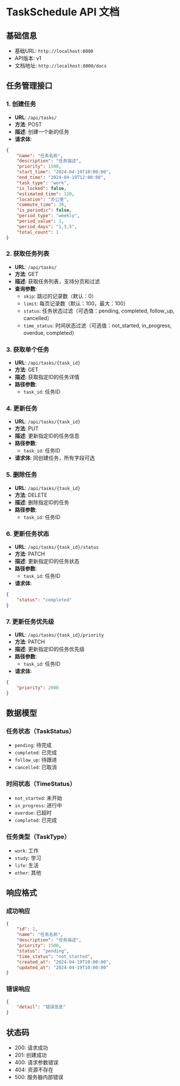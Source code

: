 # TaskSchedule API 文档

## 基础信息

- 基础URL: `http://localhost:8000`
- API版本: v1
- 文档地址: `http://localhost:8000/docs`

## 任务管理接口

### 1. 创建任务

- **URL**: `/api/tasks/`
- **方法**: POST
- **描述**: 创建一个新的任务
- **请求体**:
```json
{
    "name": "任务名称",
    "description": "任务描述",
    "priority": 1500,
    "start_time": "2024-04-19T10:00:00",
    "end_time": "2024-04-19T12:00:00",
    "task_type": "work",
    "is_locked": false,
    "estimated_time": 120,
    "location": "办公室",
    "commute_time": 30,
    "is_periodic": false,
    "period_type": "weekly",
    "period_value": 1,
    "period_days": "1,3,5",
    "total_count": 1
}
```

### 2. 获取任务列表

- **URL**: `/api/tasks/`
- **方法**: GET
- **描述**: 获取任务列表，支持分页和过滤
- **查询参数**:
  - `skip`: 跳过的记录数（默认：0）
  - `limit`: 每页记录数（默认：100，最大：100）
  - `status`: 任务状态过滤（可选值：pending, completed, follow_up, cancelled）
  - `time_status`: 时间状态过滤（可选值：not_started, in_progress, overdue, completed）

### 3. 获取单个任务

- **URL**: `/api/tasks/{task_id}`
- **方法**: GET
- **描述**: 获取指定ID的任务详情
- **路径参数**:
  - `task_id`: 任务ID

### 4. 更新任务

- **URL**: `/api/tasks/{task_id}`
- **方法**: PUT
- **描述**: 更新指定ID的任务信息
- **路径参数**:
  - `task_id`: 任务ID
- **请求体**: 同创建任务，所有字段可选

### 5. 删除任务

- **URL**: `/api/tasks/{task_id}`
- **方法**: DELETE
- **描述**: 删除指定ID的任务
- **路径参数**:
  - `task_id`: 任务ID

### 6. 更新任务状态

- **URL**: `/api/tasks/{task_id}/status`
- **方法**: PATCH
- **描述**: 更新指定ID的任务状态
- **路径参数**:
  - `task_id`: 任务ID
- **请求体**:
```json
{
    "status": "completed"
}
```

### 7. 更新任务优先级

- **URL**: `/api/tasks/{task_id}/priority`
- **方法**: PATCH
- **描述**: 更新指定ID的任务优先级
- **路径参数**:
  - `task_id`: 任务ID
- **请求体**:
```json
{
    "priority": 2000
}
```

## 数据模型

### 任务状态（TaskStatus）
- `pending`: 待完成
- `completed`: 已完成
- `follow_up`: 待跟进
- `cancelled`: 已取消

### 时间状态（TimeStatus）
- `not_started`: 未开始
- `in_progress`: 进行中
- `overdue`: 已超时
- `completed`: 已完成

### 任务类型（TaskType）
- `work`: 工作
- `study`: 学习
- `life`: 生活
- `other`: 其他

## 响应格式

### 成功响应
```json
{
    "id": 1,
    "name": "任务名称",
    "description": "任务描述",
    "priority": 1500,
    "status": "pending",
    "time_status": "not_started",
    "created_at": "2024-04-19T10:00:00",
    "updated_at": "2024-04-19T10:00:00"
}
```

### 错误响应
```json
{
    "detail": "错误信息"
}
```

## 状态码
- 200: 请求成功
- 201: 创建成功
- 400: 请求参数错误
- 404: 资源不存在
- 500: 服务器内部错误
